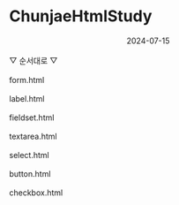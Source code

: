 # ChunjaeHtmlStudy

<div align = "center"> 2024-07-15 </div>
<br>
▽ 순서대로 ▽
</br>
<br>
form.html
</br>
<br>
label.html
</br>
<br>
fieldset.html
</br>
<br>
textarea.html
</br>
<br>
select.html
</br>
<br>
button.html
</br>
<br>
checkbox.html
</br>
